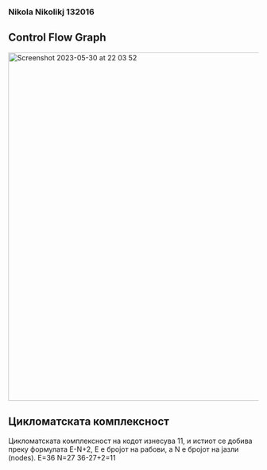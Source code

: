 ### Nikola Nikolikj 132016

## Control Flow Graph 

<img width="702" alt="Screenshot 2023-05-30 at 22 03 52" src="https://github.com/nnikolikj/SI_2023_lab2_132016/assets/52664069/d79049b0-d6b1-4918-8092-6d643f3a5cc5">


## Цикломатската комплексност 

Цикломатската комплексност на кодот изнесува 11, и истиот се добива преку формулата E-N+2, E е бројот на рабови, а N е бројот на јазли (nodes). 
E=36
N=27
36-27+2=11
